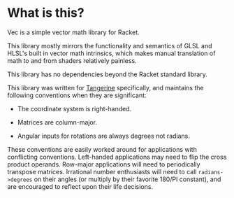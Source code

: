 # What is this?

Vec is a simple vector math library for Racket.

This library mostly mirrors the functionality and semantics of GLSL and HLSL's built in vector math intrinsics, which makes manual translation of math to and from shaders relatively painless.

This library has no dependencies beyond the Racket standard library.

This library was written for [Tangerine](https://github.com/Aeva/tangerine/) specifically, and maintains the following conventions when they are significant:

 * The coordinate system is right-handed.

 * Matrices are column-major.

 * Angular inputs for rotations are always degrees not radians.

These conventions are easily worked around for applications with conflicting conventions.  Left-handed applications may need to flip the cross product operands.  Row-major applications will need to periodically transpose matrices.  Irrational number enthusiasts will need to call `radians->degrees` on their angles (or multiply by their favorite 180/PI constant), and are encouraged to reflect upon their life decisions.
